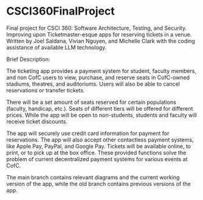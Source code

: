 # CSCI360FinalProject
Final project for CSCI 360: Software Architecture, Testing, and Security. Improving upon Ticketmaster-esque apps for reserving tickets in a venue. Written by Joel Saldana, Vivian Nguyen, and Michelle Clark with the coding assistance of available LLM technology.  

Brief Description: 

The ticketing app provides a payment system for student, faculty members, and non CofC users to view, purchase, and reserve seats in CofC-owned stadiums, theatres, and auditoriums. Users will also be able to cancel reservations or transfer tickets. 

There will be a set amount of seats reserved for certain populations (faculty, handicap, etc.). Seats of different tiers will be offered for different prices. While the app will be open to non-students, students and faculty will receive ticket discounts. 

The app will securely use credit card information for payment for reservations. The app will also accept other contactless payment systems, like Apple Pay, PayPal, and Google Pay. Tickets will be available online, to print, or to pick up at the box office. These provided functions solve the problem of current decentralized payment systems for various events at CofC. 

The main branch contains relevant diagrams and the current working version of the app, while the old branch contains previous versions of the app. 

